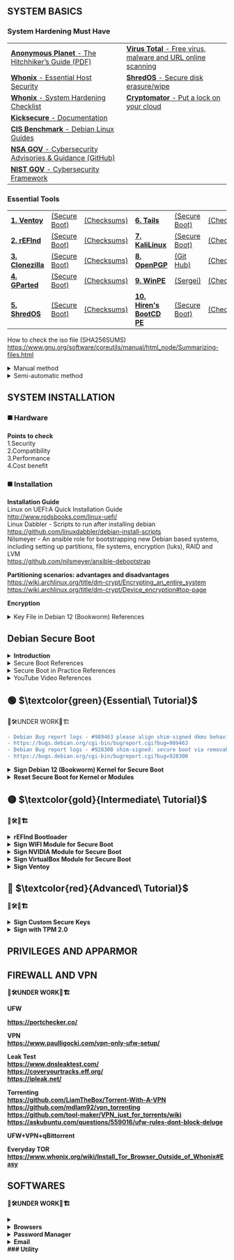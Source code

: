 ## SYSTEM BASICS

### System Hardening Must Have
<table>
  <tr>
   <td><a href="https://anonymousplanet.org/" target="_blank"><b>Anonymous Planet</b> - The Hitchhiker’s Guide</a><a href="https://anonymousplanet.org/export/guide.pdf" target="_blank">&nbsp(PDF)</a></td>
   <td><a href="https://www.virustotal.com/gui/home/upload" target="_blank"><b>Virus Total</b> - Free virus, malware and URL online scanning</a></td>
  </tr>
   <tr>
  <td><a href="https://www.whonix.org/wiki/Essential_Host_Security" target="_blank"><b>Whonix</b> - Essential Host Security</a></td>
  <td><a href="https://github.com/PartialVolume/shredos.x86_64" target="_blank"><b>ShredOS</b> - Secure disk erasure/wipe</a></td>
  </tr>
  <tr>
  <td><a href="https://www.whonix.org/wiki/System_Hardening_Checklist" target="_blank"><b>Whonix</b> - System Hardening Checklist</a></td>
  <td><a href="https://cryptomator.org/" target="_blank"><b>Cryptomator</b> - Put a lock on your cloud</a></td>
  </tr>
  <tr>
  <td><a href="https://www.kicksecure.com/wiki/Documentation" target="_blank"><b>Kicksecure</b> - Documentation</a></td>
  <td></td>
  </tr>
  <tr>
  <td><a href="https://www.cisecurity.org/benchmark/debian_linux" target="_blank"><b>CIS Benchmark</b> - Debian Linux Guides</a></td>
  <td></td>
  </tr>
  <tr>
  <td><a href="https://www.nsa.gov/Press-Room/Cybersecurity-Advisories-Guidance" target="_blank"><b>NSA GOV</b> - Cybersecurity Advisories & Guidance</a><a href="https://github.com/nsacyber" target="_blank">&nbsp(GitHub)</a></td>
  <td></td>
  </tr>
  <tr>
  <td><a href="https://www.nist.gov/cyberframework" target="_blank"><b>NIST GOV</b> - Cybersecurity Framework</a></td>
  <td></td>
  </tr>
</table>

### Essential Tools
<table>
  <tr>
    <td><a href="https://www.ventoy.net/en/download.html" target="_blank"><b>1. Ventoy</b></a></td>
    <td><a href="https://www.ventoy.net/en/doc_secure.html" target="_blank">(Secure Boot)</a></td>
    <td><a href="https://www.ventoy.net/en/download.html" target="_blank">(Checksums)</a></td>
     <td><a href="https://tails.net/news/new_domain/index.en.html" target="_blank"><b>6. Tails</b></a></td>
    <td><a href="" target="_blank">(Secure Boot)</a></td>
    <td><a href="" target="_blank">(Checksums)</a></td>
  </tr>
<tr>
   <td><a href="http://www.rodsbooks.com/refind/getting.html" target="_blank"><b>2. rEFInd</b></a></td>
    <td><a href="http://www.rodsbooks.com/refind/secureboot.html" target="_blank">(Secure Boot)</a></td>
    <td><a href="https://sourceforge.net/p/refind/code/ci/master/tree/" target="_blank">(Checksums)</a></td> 
    <td><a href="https://www.kali.org/get-kali/#kali-installer-images" target="_blank"><b>7. KaliLinux</b></a></td>
    <td><a href="" target="_blank">(Secure Boot)</a></td>
    <td><a href="" target="_blank">(Checksums)</a></td>
  </tr>
 <tr>
    <td><a href="https://clonezilla.org/downloads.php" target="_blank"><b>3. Clonezilla</b></a></td>
    <td><a href="https://clonezilla.org/downloads.php" target="_blank">(Secure Boot)</a></td>
    <td><a href="https://clonezilla.org/downloads.php" target="_blank">(Checksums)</a></td>
    <td><a href="https://www.openpgp.org/software/" target="_blank"><b>8. OpenPGP</b></a></td>
    <td><a href="https://github.com/OpenPGP/openpgp.org" target="_blank">(Git Hub)</a></td>
    <td><a href="https://keys.openpgp.org/" target="_blank">(Checksums)</a></td>
  </tr>
  <tr>
    <td><a href="https://gparted.org/livecd.php" target="_blank"><b>4. GParted</b></a></td>
    <td><a href="https://gparted.org/download.php" target="_blank">(Secure Boot)</a></td>
    <td><a href="https://gparted.org/gpg-verify.php" target="_blank">(Checksums)</a></td>
    <td><a href="https://learn.microsoft.com/en-us/windows-hardware/manufacture/desktop/winpe-intro?view=windows-11" target="_blank"><b>9. WinPE</b></a></td>
    <td><a href="https://sergeistrelec.name/" target="_blank">(Sergei)</a></td>
    <td><a href="https://sergeistrelec.name/version_history_en.html" target="_blank">(Checksums)</a></td>
  </tr>
  <tr>
    <td><a href="https://github.com/PartialVolume/shredos.x86_64" target="_blank"><b>5. ShredOS</b></a></td>
    <td><a href="" target="_blank">(Secure Boot)</a></td>
    <td><a href="" target="_blank">(Checksums)</a></td>
    <td><a href="https://www.hirensbootcd.org/" target="_blank"><b>10. Hiren's BootCD PE</b></a></td>
    <td><a href="" target="_blank">(Secure Boot)</a></td>
    <td><a href="https://www.hirensbootcd.org/download/" target="_blank">(Checksums)</a></td>
   </tr>
</table>

How to check the iso file (SHA256SUMS)  
https://www.gnu.org/software/coreutils/manual/html_node/Summarizing-files.html  
<details>
<summary>Manual method</summary>  
The SHA-256 checksum hashes in a file called SHA256SUMS in the same directory listing as the download page.  
First open a terminal and go to the correct directory to check a downloaded iso file:  
cd download_directory  
Then run the following command from within the download directory.  
sha256sum name.iso  
sha256sum should then print out a single line after calculating the hash:  
sdd31231c0421be56f39c7a31245c423fgcc3b048ds321a3e83d2c4d714fa9a76 *name.iso  
Compare the hash (the alphanumeric string on left) that your machine calculated with the corresponding hash in the SHA256SUMS file.  
</details>

</table>
<details>
<summary>Semi-automatic method</summary>  
First download the SHA256SUMS and SHA256SUMS.gpg files to the same directory as the iso. Then run the following commands in a terminal.  
cd download_directory  
sha256sum -c SHA256SUMS 2>&1 | grep OK  
The sha256sum line should output a line such as:  
name.iso: OK  
If the OK for your file appears, that indicates the hash matches.  
</details>  

## SYSTEM INSTALLATION 

### ◼️ Hardware

**Points to check**  
1.Security  
2.Compatibility  
3.Performance  
4.Cost benefit  

### ◼️ Installation  

**Installation Guide**  
Linux on UEFI:A Quick Installation Guide  
http://www.rodsbooks.com/linux-uefi/  
Linux Dabbler - Scripts to run after installing debian  
https://github.com/linuxdabbler/debian-install-scripts  
Nilsmeyer - An ansible role for bootstrapping new Debian based systems, including setting up partitions, file systems, encryption (luks), RAID and LVM  
https://github.com/nilsmeyer/ansible-debootstrap  

**Partitioning scenarios: advantages and disadvantages**  
https://wiki.archlinux.org/title/dm-crypt/Encrypting_an_entire_system  
https://wiki.archlinux.org/title/dm-crypt/Device_encryption#top-page   

**Encryption** 

<details>
<summary>Key File in Debian 12 (Bookworm) References</summary> 
<ul>
 <li>https://github.com/aomgiwjc/Unix-Bootstrap-Installs/wiki/Debian-BTRFS-Luks-Encryption-Installation-Method---Jan.-2023</li>
<li>https://cloudkid.fr/unlock-a-luks-partition-with-a-usb-key</li>
<li>https://blog.fidelramos.net/software/unlock-luks-usb-drive</li>
<li>https://tqdev.com/2022-luks-with-usb-unlock</li>
<li>https://www.willhaley.com/blog/unlock-luks-volumes-with-usb-key</li>
<li>https://www.dwarmstrong.org/fde-debian</li>
<li>https://www.cyberciti.biz/hardware/cryptsetup-add-enable-luks-disk-encryption-keyfile-linux</li>
<li>https://github.com/aomgiwjc/Unix-Bootstrap-Installs.wiki.git</li>
</ul>
</details>  

## Debian Secure Boot 

<details>
<summary><b>Introduction</b></summary>  
    "Most modern systems will ship with SB enabled - they will not run any unsigned code by default, but it is possible to change the firmware configuration to either disable SB or to enroll extra signing keys." "The whole point of Secure Boot is to prevent malware from gaining control of the computer. Therefore, when booting with Secure Boot active, Fedora 18 and later, Ubuntu 16.04 and later, and probably other distributions restrict actions that some Linux users take for granted. For instance, Linux kernel modules must be signed, which complicates use of third-party kernel drivers, such as Nvidia's and AMD/ATI's proprietary video drivers. More recent kernels may, if Secure Boot is active, also check that they were launched from a boot loader that honors Secure Boot, and shut down if this was not the case.    
    To launch a locally-compiled kernel, you must sign it with a MOK and register that MOK with the system. (In both cases, you can register a hash rather than sign the binary; but this approach results in an ever-growing database in NVRAM, which is undesirable.) The extent of such restrictions is entirely up to those who develop and sign the boot loader launched by Shim and the kernel launched by that boot loader, though. Some distributions ship kernels that are relatively unencumbered by added security restrictions.  

    As a practical matter, if you want to use Shim, you have two choices: You can run a distribution that provides its own signed version of Shim, such as Fedora 18 or later or Ubuntu 12.10 or later; or you can run a signed version from such a distribution or from another source, add your own MOK, and sign whatever binaries you like. This first option is quite straightforward if you happen to want to use a distribution that ships with Shim, and it requires little extra elaboration." "If you want to build and run your own kernel (e.g. for development or debugging), then you will obviously end up making binaries that are not signed with the Debian key. If you wish to use those binaries, you will need to either sign them yourself and enroll the key used with MOK or disable SB."    
</details>  
<details>
<summary>Secure Boot References</summary>  
<ul>
<li>https://www.rodsbooks.com/efi-bootloaders</li>
<li>https://www.rodsbooks.com/efi-bootloaders/controlling-sb.html</li>
<li>https://www.rodsbooks.com/efi-bootloaders/secureboot.html</li>
<li>https://www.debian.org/security/2020-GRUB-UEFI-SecureBoot/index.en.html</li>
<li>https://www.elstel.org/debcheckroot</li>
<li>https://www.kicksecure.com/wiki/Verified_Boot</li>
<li>https://0pointer.net/blog/authenticated-boot-and-disk-encryption-on-linux.html</li>
<li>https://stack.nexedi.com/P-VIFIB-Enhanced.UEFI.Secure.Boot.Debian</li>
<li>https://wiki.ubuntu.com/UEFI/SecureBoot</li>
<li>https://wiki.ubuntu.com/UEFI/SecureBoot/DKMS</li>
<li>https://kernel-team.pages.debian.net/kernel-handbook/</li>
</li>https://www.kernel.org/doc/html/v4.20/admin-guide/module-signing.html</li>
<li>https://wiki.archlinux.org/title/Unified_Extensible_Firmware_Interface/Secure_Boot</li>
<li>https://github.com/nsacyber/TrustedSHIM</li>
<li>https://github.com/nsacyber/HIRS</li>
<li>https://manpages.debian.org/stretch/keyutils/keyctl.1.en.html</li>
<li>https://manpages.debian.org/testing/pesign/pesign.1.en.html</li>
<li>https://manpages.debian.org/testing/libnss3-tools/index.html</li>
<li><a href="https://media.defense.gov/2020/Sep/15/2002497594/-1/-1/0/CTR-UEFI-Secure-Boot-Customization-UOO168873-20.PDF" target="_blank">NSA - Cybersecurity Technical Report PDF</a></li>
</ul>
</details>  

<details>
<summary>Secure Boot in Practice References</summary>  
<ul>
<li>https://www.rodsbooks.com/efi-bootloaders/secureboot.html#using_signed</li>
<li>https://www.rodsbooks.com/efi-bootloaders/controlling-sb.html</li>
<li>https://www.rodsbooks.com/efi-bootloaders/sb-modules.html</li>
<li>https://wiki.debian.org/SecureBoot</li>
<li>https://github.com/sitmsiteman/secure-boot-in-debian-based-distro</li>
<li>https://github.com/Batu33TR/secureboot-mok-keys</li>
<li>https://github.com/M-P-P-C/Signing-an-Ubuntu-Kernel-for-Secure-Boot</li>
<li>https://medium.com/@vvvrrooomm/practical-secure-boot-for-linux-d91021ae6471</li>
<li>https://askubuntu.com/questions/762254/why-do-i-get-required-key-not-available-when-install-3rd-party-kernel-modules</li>
<li>https://help.eset.com/efs/8.1/en-US/secure-boot.html</li>
<li>https://help.ggcircuit.com/knowledge/how-to-inject-custom-secure-boot-keys-example</li>
<li>https://www.lastdragon.net/?p=2513</li>
<li>https://blogs.oracle.com/linux/post/the-machine-keyring</li>
<li>https://paldan.altervista.org/signed-linux-kernel-deb-creation-how-to/?doing_wp_cron=1690057748.1645970344543457031250 </li>
<li>https://www.linuxjournal.com/content/take-control-your-pc-uefi-secure-boot</li>
<li>https://access.redhat.com/documentation/de-de/red_hat_enterprise_linux/8/html/managing_monitoring_and_updating_the_kernel/signing-a-kernel-and-modules-for-secure-boot_managing-monitoring-and-updating-the-kernel</li>
</ul>
</details>  

<details>
<summary>YouTube Video References</summary>  
<ul>
<li>Use UEFI Secure Boot NOW! (Trafotin)](https://www.youtube.com/watch?v=Mqh9o8YY2dg)</li>
<li>Best Practices for UEFI Secure Boot Customization (UEFIForum)](https://www.youtube.com/watch?v=WBemkwMHLJM)</li>
<li>Secure Boot from A to Z (The Linux Foundation)](https://www.youtube.com/watch?v=jtLQ8SzfrDU)</li>
<li>Secure Boot. In Debian. In Buster. Really (DebConf Videos)](https://www.youtube.com/watch?v=_3mwK6AXo_k)</li>
<li>EFI secure boot con Debian 11 (La cueva del ultimo dragon Last Dragon)](https://www.youtube.com/watch?v=33-CL2fBvlE)</li>
</ul>
</details> 

## :green_circle: $\textcolor{green}{Essential\ Tutorial}$  

👷🛠️UNDER WORK🚧🏗    
```diff
- Debian Bug report logs - #989463 please align shim-signed dkms behaviour with Ubuntu  
- https://bugs.debian.org/cgi-bin/bugreport.cgi?bug=989463  
- Debian Bug report logs - #928300 shim-signed: secure boot via removable media path unavailable  
- https://bugs.debian.org/cgi-bin/bugreport.cgi?bug=928300  
```  
<DIV class="section" id="VERDE">
<details>
<summary><b>Sign Debian 12 (Bookworm) Kernel for Secure Boot</b></summary>  
<p></p>

<b>1.First steps <b/>   

Has the system booted via Secure Boot?
```
$ su -
Password:
# mokutil --sb-state
SecureBoot enabled
```
or
```
$ sudo mokutil --sb-state
SecureBoot enabled
```
What keys are on my system?
```
sudo mokutil --list-enrolled 
```

Also the command modinfo prints the signature if available, for example:
```
# modinfo /lib/modules/6.1.0-11-amd64/kernel/mm/zsmalloc.ko 
```

<b>2.Place to auto-generated MOK<b/>

MOK - Machine Owner Key

<details>
<summary><b>Introduction</b></summary>  
"The use of mokutil that's most relevant to this page is to import a MOK. In this context, importing refers to storing a MOK in the computer's NVRAM, along with a flag to tell Shim and MokUtil that the MOK is there and ready to be enlisted when you next reboot the computer. Keys can be added and removed in the MOK list by the user, entirely separate from the distro CA key. Unlike Debian, Ubuntu has chosen to place their auto-generated MOK at "/var/lib/shim-signed/mok/", which some software--such as Oracle's virtualbox package -expect to be present. Note that using this same location may result in future conflicts. Warning: The MOK.key file is extremely sensitive! An attacker who gains access to it could generate binaries that your computer would accept as authorized. You should change permissions to prevent unauthorized access, and ideally store it on an encrypted external storage medium and unplug it when you're not signing binaries.If you see the key there (consisting of the files MOK.der, MOK.pem and MOK.priv) then you can use these, rather than creating your own.
</details>

First make sure the key doesn't exist yet:
```
$ ls /var/lib/shim-signed/mok/
```
To create a folder to MOK key:
```
$ su -
# mkdir -p /var/lib/shim-signed/mok/
```
You can choose another place like "/etc/mok_key/" since there is no standard location at the moment.
```
# mkdir -p /etc/mok_key/
```

<b>3.Generating a new key<b/>

Before you create the public and private key for signing the kernel, you need to access the folder you created to be the destination of the keys:
```
# cd /var/lib/shim-signed/mok/
or
# cd /etc/mok_key/
```
Then create the public and private key for signing the kernel:
```
# openssl req -config ./mokconfig.cnf -new -x509 -newkey rsa:2048 -nodes -days 36500 -outform DER -keyout "MOK.priv" -out "MOK.der" -subj "/CN=My Name/"
```
------------------------------------------------------------------------
or alternatively:
```
# openssl req -new -x509 -newkey rsa:2048 -keyout MOK.priv -outform DER -out MOK.der -days 36500 -subj "/CN=My Name/"
```
Convert the key also to PEM format (mokutil needs DER, sbsign needs PEM):
```
# openssl x509 -in MOK.der -inform DER -outform PEM -out MOK.pem
```
------------------------------------------------------------------------
<b>4.Enrolling your key<b/>

Enroll the key to your shim installation:

```
$ sudo mokutil --import MOK.der
```
```
$ sudo mokutil --import /var/lib/shim-signed/mok/MOK.der # prompts for one-time password

```
You will be asked for a one-time <b>password (remember and type it correctly)</b>, you will just use it to confirm your key selection in the next step (you won't need this password beyond this point, though) , so choose any.

<b>5.Restart and Verify</b>

Restart your system. Changes to the MOK keys may only be confirmed directly from the console at boot time. You will encounter a blue screen of a tool called MOKManager. Select "Enroll MOK" and then "View key". Make sure it is your key you created in step 3. Afterwards continue the process and you must enter the password which you provided in step 4. Continue with booting your system.

Verify your key is already enrolled, if the MOK was loaded correctly, with:
```
$ sudo mokutil --list-enrolled
or
$ sudo mokutil --test-key /var/lib/shim-signed/mok/MOK.der
```
Others commands
```
# sbverify --list /boot/vmlinuz-6.1.0-11-amd64
# sbverify --cert /etc/mok_key/mok.crt /boot/vmlinuz-6.1.0-11-amd64
```
<b>6.Sign your installed kernel (or any other efi binary)</b>

<DIV class="subsection" id="6.1" >
<details>
<summary><b>6.1 Modern method: </b> Signing the Debian kernel modules with DKMS</summary> 

Building Debian kernel modules with DKMS. The dkms frameworks allows building kernel modules "on the fly" on the local system instead of building them centrally on the Debian infrastructure, DKMS could automatically sign kernel updated modules. If you install the kernel modules through the apt repository, chances are that modules have already been signed by the DKMS signing key. In that case, the traditional method won't work. And the thing you only need to do is to enroll the DKMS signing key into your machine. On systems that use SecureBoot, you will need a Machine Owner Key (MOK) to load DKMS modules. Generate it, enroll it, sign modules with it and then you will be able to load the signed modules. 

It depends on the dkms package:
```
$ sudo apt install dkms
```

In order for dkms to automatically sign kernel modules, it must be told which key to sign the module with. This is done by adding two configuration values to "/etc/dkms/framework.conf", adjusting paths as required:

  mok_signing_key="/var/lib/shim-signed/mok/MOK.priv"
  mok_certificate="/var/lib/shim-signed/mok/MOK.der"

<\details>

<DIV class="subsubsection" id="6.2.1">
<details>
<summary>DKMS Sign Helper</summary>  
If these values are provided and dkms is able to build modules but does not attempt to sign them, then it is likely that sign_tool is missing. This is more common in older and/or custom kernels.
In "/etc/dkms/framework.conf", add:
```
sign_tool="/etc/dkms/sign_helper.sh"
```
Create "/etc/dkms/sign_helper.sh" with:
```
/lib/modules/"$1"/build/scripts/sign-file sha512 /root/.mok/client.priv /root/.mok/client.der "$2"
```
Set Linux kernel info variables
```
$ VERSION="$(uname -r)"
$ SHORT_VERSION="$(uname -r | cut -d . -f 1-2)"
$ MODULES_DIR=/lib/modules/$VERSION
$ KBUILD_DIR=/usr/lib/linux-kbuild-$SHORT_VERSION
```
<\details> 

<DIV class="subsubsection" id="6.2.2">
<details>
<summary>Making DKMS modules signing by DKMS signing key usable with the secure boot</summary>  

If you install the kernel modules through the apt repository, chances are that modules have already been signed by the DKMS signing key. In that case, the traditional method won't work. And the thing you only need to do is to enroll the DKMS signing key into your machine. Here is how we can do that:

First, use the method mentioned in Verifying if a module is signed to check if the modules are signed by DKMS signing key.

Next, find the location of the mok signing key and mok certificate. You can view the location in /etc/dkms/framework.conf, and the default location is /var/lib/dkms.

Then, run the following command to enroll the key into the machine:
```
$ sudo mokutil --import /var/lib/dkms/mok.pub # prompts for one-time password and /var/lib/mok.pub can be changed, if mok certificate isn't located there.
$ sudo mokutil --list-new # recheck your key will be prompted on next boot

<rebooting machine then enters MOK manager EFI utility: enroll MOK, continue, confirm, enter password, reboot>

$ sudo dmesg | grep cert # verify your key is loaded
```
<\details> 
</DIV>
</DIV>
</DIV>

<DIV class="subsection" id="6.2">  
<details>  
<summary><b>6.2 Traditional method:</b> signing the Debian kernel modules with sbsigntool</summary>  
Sign the installed Kernel using the key created according to the location you gave it, this will create a new signed vmlinuz. Sign vmlinuz using sbsign,it should be at /boot/vmlinuz-[KERNEL-VERSION]:

To check your Kernel version, you can also use the command:
```
$ uname -r
```
Signing vmlinuz using sbsign:
```
$ sudo sbsign --key MOK.priv --cert MOK.pem /boot/vmlinuz-[KERNEL-VERSION] --output /boot/vmlinuz-[KERNEL-VERSION].signed
for example
$ sudo sbsign --key /var/lib/shim-signed/mok/MOK.priv --cert /var/lib/shim-signed/mok/MOK.pem "/boot/vmlinuz-6.1.0-11-amd64" --output "/boot/vmlinuz-6.1.0-11-amd64.tmp"
```
------------------------------------------------------------------------
or alternatively:
```
$ sudo sbsign --key MOK.priv --cert MOK.pem "/boot/vmlinuz-$VERSION" --output "/boot/vmlinuz-$VERSION.tmp"
```
------------------------------------------------------------------------
Copy the initram of the unsigned kernel, so we also have an initram for the signed one.This will create a new signed vmlinuz: remove the unsigned one and restore the original name of the signed one:
```
$ sudo mv "/boot/vmlinuz-$VERSION.tmp" "/boot/vmlinuz-$VERSION"
for example
$ sudo mv "/boot/vmlinuz-6.1.0-11-amd64.tmp" "/boot/vmlinuz-6.1.0-11-amd64"
```

------------------------------------------------------------------------
or alternatively:
```
$ sudo cp /boot/initrd.img-[KERNEL-VERSION]{,.signed}
```
or alternatively:
```
$ sudo rm /boot/initrd.img-[KERNEL-VERSION]
$ sudo mv whatever/boot/initrd.img-[KERNEL-VERSION]{,.signed} /boot/
```
------------------------------------------------------------------------
Update your grub-config
```
$ sudo update-grub
```
Reboot your system and select the signed kernel. If booting works, you can remove the unsigned kernel:
```
$ sudo mv /boot/vmlinuz-[KERNEL-VERSION]{.signed,}
$ sudo mv /boot/initrd.img-[KERNEL-VERSION]{.signed,}
$ sudo update-grub
```
Now your system should run under a signed kernel and upgrading GRUB2 works again. If you want to upgrade the custom kernel, you can sign the new version easily by following above steps again from step seven on. Thus BACKUP the MOK-keys (MOK.der, MOK.pem, MOK.priv).  

Verifying if a module is signed. The command modinfo prints the signature if available, for example:
```
$ sudo modinfo /boot/vmlinuz-6.1.0-11-amd64
```
Others commands
```
$ sudo dmesg | grep cert
$ sudo sbverify --list /boot/vmlinuz-6.1.0-11-amd64
$ sudo sbverify --cert /etc/mok_key/mok.crt /boot/vmlinuz-6.1.0-11-amd64
```
</details>  
</DIV>
</DIV>
</DIV>  

<details>
<summary><b>Reset Secure Boot for Kernel or Modules</b></summary>  

  **Reset Key for Kernel**
---UNDER WORK---
https://www.rodsbooks.com/efi-bootloaders/controlling-sb.html#setuputil

"The ASUS permits to you restore the default keys, so this isn't really vital if you're starting from the factory defaults with this model; but if yours doesn't offer such a reset-to-defaults option or if you've modified the keys, saving them may be prudent. As the name implies, this option also erases all your Secure Boot keys. (It does not erase your MOKs, though.)"

  **Reset MOK Keys for Modules**
---UNDER WORK---
https://www.rodsbooks.com/efi-bootloaders/controlling-sb.html#key-revocation

```
$ mokuitil --sb-state
SecureBoot disabled
```

```
$ mokutil --disable-validation
```
Backup. Exports to list (ideally store it on an encrypted external storage medium).
```
$ mokutil --export
```
Shows all keys.
```
$ ls -1 MOK*
```
Shows you keys enrolled.
```
$ mokutil --list-enrolled
```
Delete those not enrolled to maintain secure boot.
```
$ mokutil --delete MOK-0001.der
```
To remove all (MOKs being a list and not just a single MOK, you can make the shim trust keys from several different vendors, allowing dual- and multi-boot)
```
$ mokutil --reset --mok
```
```
$ mokutil --reset
```
Uninstall the modules, if it was made with "make".
```
cd ~/realtekwifiborad
sudo make uninstall
```
Reset de modules and unload them in Kernel
```
sudo depmod 
sudo update-initramfs -u -k all
```



</details>   

## :yellow_circle: $\textcolor{gold}{Intermediate\ Tutorial}$  

👷🛠️🚧🏗  

<details>
<summary><b>rEFInd Bootloader</b></summary>  

https://wiki.ubuntu.com/EFIBootLoaders  

</details>   

<details>
<summary><b>Sign WIFI Module for Secure Boot</b></summary>  

</details> 

<details>
<summary><b>Sign NVIDIA Module for Secure Boot</b></summary>  
https://github.com/NVIDIA/open-gpu-kernel-modules  
</details> 

<details>
<summary><b>Sign VirtualBox Module for Secure Boot</b></summary>  

https://superuser.com/questions/1438279/how-to-sign-a-kernel-module-ubuntu-18-04  
https://askubuntu.com/questions/760671/could-not-load-vboxdrv-after-upgrade-to-ubuntu-16-04-and-i-want-to-keep-secur/768310#768310  
https://stegard.net/2016/10/virtualbox-secure-boot-ubuntu-fail  
https://gist.github.com/reillysiemens/ac6bea1e6c7684d62f544bd79b2182a4  

In order to get VirtualBox working without simply disabling UEFI Secure Boot, then you'll need to do the following:  

1. Create a personal public/private RSA key pair to sign the kernel modules. As recommended in the link below, I chose to store the key/pair in the /root/module-signing/ directory.
```
sudo -i
mkdir /root/module-signing
cd /root/module-signing
openssl req -new -x509 -newkey rsa:2048 -keyout MOK.priv -outform DER -out MOK.der -nodes -days 36500 -subj "/CN=YOUR_NAME/"
chmod 600 MOK.priv
```
Use mokutil, a tool to import or delete the machine owner keys (MOK), to import the public key, and then enroll it when the machine is rebooted. The password in this step is a temporary use password you'll only need to remember for a few minutes.
```
mokutil --import /root/module-signing/MOK.der
input password:
input password again:
```
Reboot the machine. When the bootloader starts, you should see a screen asking you to press a button to enter the MOK manager EFI utility. Note that any external external keyboards won't work in this step. Select Enroll MOK in the first menu, then continue, and then select Yes to enroll the keys, and re-enter the password established in step 2. Then select OK to continue the system boot.

Future kernel updates would require the updated kernels to be signed again, so it makes sense to put the signing commands in a script that can be run at a later date as necessary. A sample script /root/module-signing/sign-vbox-modules is given below.
```
#!/bin/bash

for modfile in $(dirname $(modinfo -n vboxdrv))/*.ko; do
  echo "Signing $modfile"
  /usr/src/linux-headers-$(uname -r)/scripts/sign-file sha256 \
                                /root/module-signing/MOK.priv \
                                /root/module-signing/MOK.der "$modfile"
done
```
Add execution permission, and run the script above as root from the /root/module-signing/ directory.
```
sudo -i
cd /root/module-signing
chmod 700 /root/module-signing/sign-vbox-modules ./sign-vbox-modules
```
Load vboxdrv module and launch VirtualBox.
```
modprobe vboxdrv 
```
</details> 



<details>
<summary><b>Sign Ventoy</b></summary>  

</details>   

## :red_circle: $\textcolor{red}{Advanced\ Tutorial}$  

👷🛠️🚧🏗  

<details>  
<summary><b>Sign Custom Secure Keys</b></summary>  
https://github.com/nsacyber/Hardware-and-Firmware-Security-Guidance/blob/master/secureboot/Linux.md  
</details>   
<details>  
<summary><b>Sign with TPM 2.0</b></summary>  
https://github.com/squarooticus/efi-measured-boot  
</details>  

## PRIVILEGES AND APPARMOR  


## FIREWALL AND VPN  
👷🛠️UNDER WORK🚧🏗    


**UFW**  


https://portchecker.co/  

**VPN**  
https://www.paulligocki.com/vpn-only-ufw-setup/  



**Leak Test**  
https://www.dnsleaktest.com/   
https://coveryourtracks.eff.org/  
https://ipleak.net/  

**Torrenting**  
https://github.com/LiamTheBox/Torrent-With-A-VPN  
https://github.com/mdlam92/vpn_torrenting  
https://github.com/tool-maker/VPN_just_for_torrents/wiki  
https://askubuntu.com/questions/559016/ufw-rules-dont-block-deluge  

**UFW+VPN+qBittorrent**  

  
**Everyday TOR**  
https://www.whonix.org/wiki/Install_Tor_Browser_Outside_of_Whonix#Easy   

## SOFTWARES  
👷🛠️UNDER WORK🚧🏗    

<DIV>
<details>  
<summary><b></b></summary>  
</details>  

<details>  
<summary><b>Browsers</b></summary>  
<p style="line-height: 8px;"><b>Firefox</b>  </p>
<p style="margin : 0; padding-top:0;"><b>Chromium</b>  </p>
<p style="line-height: 8px;"><b>Extensions</b>  </p>
<p"><a href="https://chrome.google.com/webstore/detail/simple-speed-dial/gpdpldlbafdmhlmcdllcjgoigmpjonfc?hl=en-US">Simple Speed Dial</a>  </p>
<p><a href="https://chrome.google.com/webstore/detail/ublock-origin/cjpalhdlnbpafiamejdnhcphjbkeiagm/related?hl=en-US">Ublock Origin</a>  </p>
<p><a href="https://chrome.google.com/webstore/detail/xbrowsersync/lcbjdhceifofjlpecfpeimnnphbcjgnc?hl=en-US">XBrowserSync</a>  </p>
<p><a href="https://chrome.google.com/webstore/detail/reader-view/ecabifbgmdmgdllomnfinbmaellmclnh/related?hl=en-US">Reaser View</a>  </p>
<p><a href="https://chrome.google.com/webstore/detail/myjdownloader-browser-ext/fbcohnmimjicjdomonkcbcpbpnhggkip">jDownloader</a>  </p>
</details>  

<details>  
<summary><b>Password Manager</b></summary>  
<a href=""></a></td>  
https://keepassxc.org/    
</details>  

<details>  
<summary><b>Email</b></summary>  
<a href=""></a></td>  
<p style="margin : 0; padding-top:0;">https://emailselfdefense.fsf.org/en/workshops.html  </p>
<p style="margin : 0; padding-top:0;">https://www.linuxbabe.com/security/encrypt-emails-gpg-thunderbird  </p>
<p style="margin : 0; padding-top:0;">https://keys.openpgp.org/about/usage  </p>
<p style="margin : 0; padding-top:0;">https://efail.de/</p>  
</details>  
</DIV>
### Utility  


  
